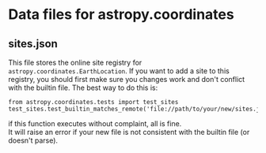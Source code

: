 # Data files for astropy.coordinates

## sites.json

This file stores the online site registry for `astropy.coordinates.EarthLocation`.
If you want to add a site to this registry, you should first make sure you changes work and don't conflict with the builtin file.
The best way to do this is:
```
from astropy.coordinates.tests import test_sites
test_sites.test_builtin_matches_remote('file://path/to/your/new/sites.json')
```
if this function executes without complaint, all is fine.  
It will raise an error if your new file is not consistent with the builtin file (or doesn't parse).

